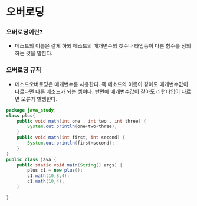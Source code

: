 # 오버로딩
### 오버로딩이란?
+ 메소드의 이름은 같게 하되 메소드의 매개변수의 갯수나 타입등이 다른 함수를 정의하는 것을 말한다.
### 오버로딩 규칙
+ 메소드오버로딩은 매개변수를 사용한다. 즉 메소드의 이름이 같아도 매개변수값이 다르다면 다른 메소드가 되는 셈이다.
반면에 매개변수값이 같아도 리턴타입이 다르면 오류가 발생한다.
```java
package java_study;
class plus{
	public void math(int one , int two , int three) {
		System.out.println(one+two+three);
	}
	public void math(int first, int second) {
		System.out.println(first+second);
	}
}
public class java {
	public static void main(String[] args) {
		plus c1 = new plus();
		c1.math(10,8,4);
		c1.math(10,4);
	}

}
```